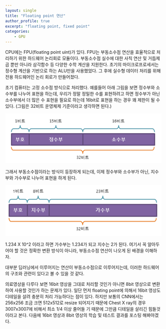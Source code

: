 ```yaml
---
layout: single
title: "Floating point 연산"
author_profile: true
excerpt: "floating point, fixed point"
categories:
    - GPU
---
```


CPU에는 FPU(floating point uint)가 있다. FPU는 부동소수점 연산을 효율적으로 처리하기 위한 하드웨어 논리회로 모듈이다. 부동소수점 실수에 대한 사칙 연산 및 거듭제곱 뿐만 아니라 삼각함수 등 다양한 수학 계산을 지원한다. 초기의 마이크로프로세서는 정수형 계산을 기반으로 하는 ALU만을 사용했었다. 그 후에 실수형 데이터 처리를 위해 전용 하드웨어인 논리 회로가 만들어졌다. 

초기 컴퓨터는 고정 소수점 방식으로 처리했다. 예를들어 아래 그림을 보면 정수부와 소수부를 나누어 표현을 하는데, 우리가 정말 정밀한 수를 표현하려고 하면 정수부가 아닌 소수부에서 더 많은 수 표현을 필요로 하는데 16bit로 표현을 하는 경우 꽤 제한이 될 수 있다. (그림은 32비트 운영체제 기준이라고 생각하면 된다.)

![fixed_point_32bit](/assets/images/fixed_point_32bit.png)

그래서 부동소수점이라는 방식이 등장하게 되는데, 이제 정수부와 소수부가 아닌, 지수부와 가수부로 나누어 표현을 하게 된다.

![floating_point_32bit](/assets/images/floating_point_32bit.png)

1.234 X 10^2 이라고 하면 가수부는 1.234가 되고 지수는 2가 된다. 여기서 꼭 알아두어야 할 것은 정확한 변환 방식이 아니라, 부동소수점 연산이 나오게 된 배경을 이해하자.

대부분 딥러닝에서 이루어지는 연산이 부동소수점으로 이루어지는데, 이러한 하드웨어의 구조와 관련이 있다고 볼 수 있을 것 같다.

의료영상을 다루다 보면 16bit 영상을 그대로 처리할 것인가 아니면 8bit 영상으로 변환하여 사용할 것인가 하는 문제가 있다. 일단 먼저 floating point에 의해서  16bit 영상도 디테일을 살려 충분히 처리 가능하다는 점이 있다. 하지만 보통의 CNN에서는 256x256 조금 크면 512x512로 resize 되어지기 때문에 Chest X ray의 경우 3007x3007에 비해서 최소 1/4 이상 줄어들 기 때문에 그만큼 디테일을 살리긴 힘들것이라고 본다. 다음에 16bit 영상과 8bit 영상의 학습 및 테스트 결과를 포스팅 해봐야겠다.